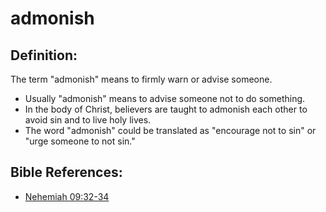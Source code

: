 # admonish #

## Definition: ##

The term "admonish" means to firmly warn or advise someone.

* Usually "admonish" means to advise someone not to do something.
* In the body of Christ, believers are taught to admonish each other to avoid sin and to live holy lives.
* The word "admonish" could be translated as "encourage not to sin" or "urge someone to not sin."

## Bible References: ##

* [Nehemiah 09:32-34](https://door43.org/en/bible/notes/neh/09/32)

